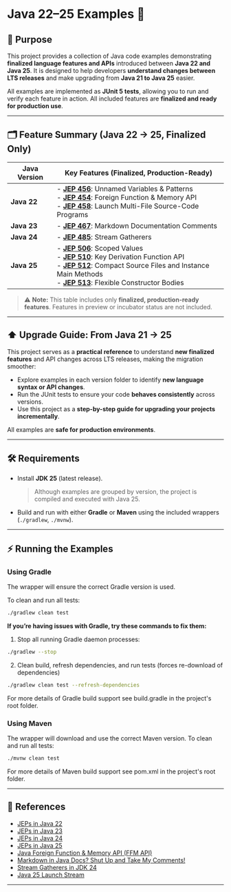 # Java 22–25 Examples 🚀

## 📌 Purpose

This project provides a collection of Java code examples demonstrating **finalized language features and APIs** introduced between **Java 22 and Java
25**.
It is designed to help developers **understand changes between LTS releases** and make upgrading from **Java 21 to Java 25** easier.

All examples are implemented as **JUnit 5 tests**, allowing you to run and verify each feature in action.
All included features are **finalized and ready for production use**.

---

## 🗂 Feature Summary (Java 22 → 25, Finalized Only)

| Java Version | Key Features (Finalized, Production-Ready)                                                                                                                                                                                                                                                                                    |
|--------------|-------------------------------------------------------------------------------------------------------------------------------------------------------------------------------------------------------------------------------------------------------------------------------------------------------------------------------|
| **Java 22**  | - **[JEP 456](https://openjdk.org/jeps/456)**: Unnamed Variables & Patterns<br>- **[JEP 454](https://openjdk.org/jeps/454)**: Foreign Function & Memory API<br>- **[JEP 458](https://openjdk.org/jeps/458)**: Launch Multi-File Source-Code Programs                                                                          |
| **Java 23**  | - **[JEP 467](https://openjdk.org/jeps/467)**: Markdown Documentation Comments                                                                                                                                                                                                                                                |
| **Java 24**  | - **[JEP 485](https://openjdk.org/jeps/485)**: Stream Gatherers                                                                                                                                                                                                                                                               |
| **Java 25**  | - **[JEP 506](https://openjdk.org/jeps/506)**: Scoped Values<br>- **[JEP 510](https://openjdk.org/jeps/510)**: Key Derivation Function API<br>- **[JEP 512](https://openjdk.org/jeps/512)**: Compact Source Files and Instance Main Methods<br>- **[JEP 513](https://openjdk.org/jeps/513)**: Flexible Constructor Bodies<br> |

> ⚠️ **Note:** This table includes only **finalized, production-ready features**. Features in preview or incubator status are not included.

---

## ⬆️ Upgrade Guide: From Java 21 → 25

This project serves as a **practical reference** to understand **new finalized features** and API changes across LTS releases, making the migration
smoother:

* Explore examples in each version folder to identify **new language syntax or API changes**.
* Run the JUnit tests to ensure your code **behaves consistently** across versions.
* Use this project as a **step-by-step guide for upgrading your projects incrementally**.

All examples are **safe for production environments**.

---

## 🛠️ Requirements

* Install **JDK 25** (latest release).

  > Although examples are grouped by version, the project is compiled and executed with Java 25.

* Build and run with either **Gradle** or **Maven** using the included wrappers (`./gradlew`, `./mvnw`).

---

## ⚡ Running the Examples

### Using Gradle

The wrapper will ensure the correct Gradle version is used.

To clean and run all tests:
```bash
./gradlew clean test
```

**If you’re having issues with Gradle, try these commands to fix them:**

1. Stop all running Gradle daemon processes:
```bash
./gradlew --stop
```

2. Clean build, refresh dependencies, and run tests (forces re-download of dependencies)
```bash
./gradlew clean test --refresh-dependencies
```

For more details of Gradle build support see build.gradle in the project's root folder.

### Using Maven

The wrapper will download and use the correct Maven version.
To clean and run all tests:

```bash
./mvnw clean test
```

For more details of Maven build support see pom.xml in the project's root folder.


---

## 📖 References

* [JEPs in Java 22](https://openjdk.org/projects/jdk/22/)
* [JEPs in Java 23](https://openjdk.org/projects/jdk/23/)
* [JEPs in Java 24](https://openjdk.org/projects/jdk/24/)
* [JEPs in Java 25](https://openjdk.org/projects/jdk/25/)
* [Java Foreign Function & Memory API (FFM API)](https://www.happycoders.eu/java/foreign-function-memory-api/)
* [Markdown in Java Docs? Shut Up and Take My Comments!](https://blog.jetbrains.com/idea/2025/04/markdown-in-java-docs-shut-up-and-take-my-comments/)
* [Stream Gatherers in JDK 24](https://www.danvega.dev/blog/stream-gatherers)
* [Java 25 Launch Stream](https://www.youtube.com/live/duIceCXObrA?si=azsPW7Jv16IISZDV&t=390)

---